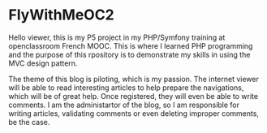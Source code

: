 # FlyWithMeOC2

Hello viewer, this is my P5 project in my PHP/Symfony training at openclassroom French MOOC. This is where I learned PHP 
programming and the purpose of this rpository is to demonstrate my skills in using the MVC design pattern.

The theme of this blog is piloting, which is my passion. The internet viewer will be able to read interesting articles to help 
prepare the navigations, which will be of great help. Once registered, they will even be able to write comments. I am the administartor 
of the blog, so I am responsible for writing articles, validating comments or even deleting improper comments, be the case.



